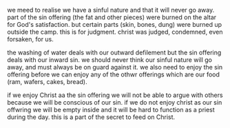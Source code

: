 we meed to realise we have a sinful
nature and that it will never go away.
part of the sin offering (the fat and other
pieces) were burned on the altar for God's
satisfaction. but certain parts (skin,
bones, dung) were burned up outside the
camp. this is for judgment. christ was
judged, condemned, even forsaken, for us.

the washing of water deals with our
outward defilement but the sin offering
deals with our inward sin. we should
never think our sinful nature will go
away, and must always be on guard against
it. we also need to enjoy the sin offering
before we can enjoy any of the othwr
offerings which are our food (ram, wafers, cakes, bread).

if we enjoy Christ aa the sin offering we will not be able to argue with others because we will be conscious of our sin. if we do not enjoy christ as our sin offwring we will be empty inside and it will be hard to function as a priest during the day. this is a part of the secret to feed on Christ.
